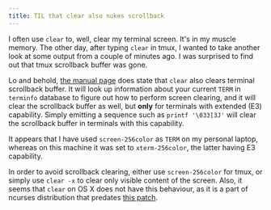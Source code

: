 ```yaml
---
title: TIL that clear also nukes scrollback
---
```


I often use `clear` to, well, clear my terminal screen. It's in my muscle
memory. The other day, after typing `clear` in tmux, I wanted to take another
look at some output from a couple of minutes ago. I was surprised to find out
that tmux scrollback buffer was gone.

Lo and behold, [the manual page](https://manpages.debian.org/testing/ncurses-bin/clear.1.en.html) does
state that `clear` also clears terminal scrollback buffer. It will look up
information about your current `TERM` in `terminfo` database to figure out how
to perform screen clearing, and it will clear the scrollback buffer as well,
but **only** for terminals with extended (E3) capability. Simply emitting a
sequence such as `printf '\033[3J'` will clear the scrollback buffer in
terminals with this capability.

It appears that I have used `screen-256color` as `TERM` on my personal laptop,
whereas on this machine it was set to `xterm-256color`, the latter having E3
capability.

In order to avoid scrollback clearing, either use `screen-256color` for tmux,
or simply use `clear -x` to clear only visible content of the screen. Also, it
seems that `clear` on OS X does not have this behaviour, as it is a part of
ncurses distribution that predates [this patch](https://invisible-island.net/ncurses/NEWS.html#t20130622).
